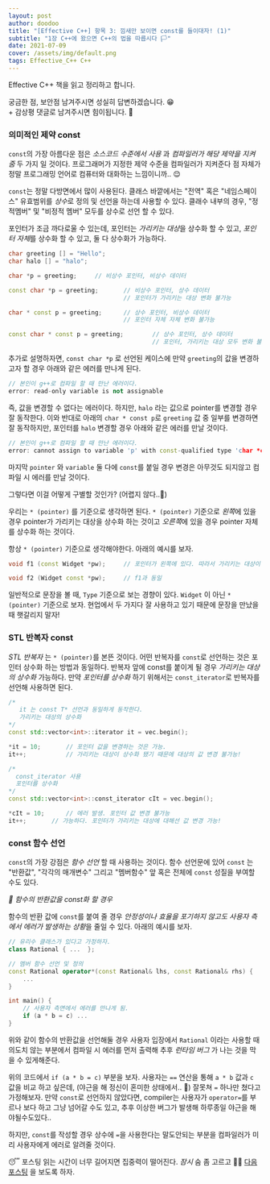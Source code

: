 ```yaml
---
layout: post
author: doodoo
title: "[Effective C++] 항목 3: 낌새만 보이면 const를 들이대자! (1)"
subtitle: "1장 C++에 왔으면 C++의 법을 따릅시다 🏳"
date: 2021-07-09
cover: /assets/img/default.png
tags: Effective_C++ C++
---
```

Effective C++ 책을 읽고 정리하고 합니다.

궁금한 점, 보안점 남겨주시면 성실히 답변하겠습니다. 😁 <br>
\+ 감상평 댓글로 남겨주시면 힘이됩니다. 🙇

### 의미적인 제약 const
`const`의 가장 아름다운 점은 *소스코드 수준에서 사용* 과 *컴파일러가 해당 제약을
지켜줌* 두 가지 일 것이다. 프로그래머가 지정한 제약 수준을 컴파일러가
지켜준다 점 자체가 정말 프로그래밍 언어로 컴퓨터와 대화하는 느낌이니까.. 😌

`const`는 정말 다방면에서 많이 사용된다. 클래스 바깥에서는 "전역" 혹은 "네임스페이스" 유효범위를 *상수*로 정의 및 선언을 하는데 사용할 수 있다. 클래수 내부의 경우, "정적멤버" 및 "비정적 멤버" 모두를 상수로 선언 할 수 있다.

포인터가 조금 까다로울 수 있는데, 포인터는 *가리키는 대상*을 상수화 할 수 있고,
	*포인터 자체*를 상수화 할 수 있고, 둘 다 상수화가 가능하다.

```cpp
char greeting [] = "Hello";
char halo [] = "halo";

char *p = greeting;		// 비상수 포인터, 비상수 데이터

const char *p = greeting;		// 비상수 포인터, 상수 데이터
								// 포인터가 가리키는 대상 변화 불가능

char * const p = greeting;		// 상수 포인터, 비상수 데이터
								// 포인터 자체 자체 변화 불가능

const char * const p = greeting;		// 상수 포인터, 상수 데이터
										// 포인터, 가리키는 대상 모두 변화 불가능
```

추가로 설명하자면, `const char *p` 로 선언된 케이스에 만약 `greeting`의 값을 변경하고자 할 경우 아래와 같은 에러를 만나게 된다.

```cpp
// 본인이 g++로 컴파일 할 때 만난 에러이다.
error: read-only variable is not assignable
```

즉, 값을 변경할 수 없다는 에러이다. 하지만, `halo` 라는 값으로 pointer를 변경할
경우 잘 동작한다. 이와 반대로 아래의 `char * const p`로  `greeting` 값 중 일부를 변경하면 잘 동작하지만, 포인터를 `halo` 변경할 경우 아래와 같은 에러를 만날 것이다.

```cpp
// 본인이 g++로 컴파일 할 때 만난 에러이다.
error: cannot assign to variable 'p' with const-qualified type 'char *const'
```

마지막 `pointer` 와 `variable` 둘 다에 `const`를 붙일 경우 변경은 아무것도
되지않고 컴파일 시 에러를 만날 것이다.

그렇다면 이걸 어떻게 구별할 것인가? (어렵지 않다..🤗)

우리는 `* (pointer)` 를 기준으로 생각하면 된다. `* (pointer)` 기준으로 *왼쪽*에 있을 경우
pointer가 가리키는 대상을 상수화 하는 것이고 *오른쪽*에 있을 경우 pointer 자체를
상수화 하는 것이다.

항상 `* (pointer)` 기준으로 생각해야한다. 아래의 예시를 보자.

```cpp
void f1 (const Widget *pw);		// 포인터가 왼쪽에 있다. 따라서 가리키는 대상이 상수

void f2 (Widget const *pw);		// f1과 동일
```

일반적으로 문장을 볼 때, `Type` 기준으로 보는 경향이 있다. `Widget` 이 아닌
`* (pointer)` 기준으로 보자. 현업에서 두 가지다 잘 사용하고 있기 때문에 문장을
만났을 때 햇갈리지 말자!

### STL 반복자 const
*STL 반복자* 는 `* (pointer)`를 본뜬 것이다. 어떤 반복자를 `const`로 선언하는
것은 포인터 상수화 하는 방법과 동일하다. 반복자 앞에 const를 붙이게 될 경우
*가리키는 대상의 상수화* 가능하다. 만약 *포인터를 상수화* 하기 위해서는
`const_iterator`로 반복자를 선언해 사용하면 된다.

```cpp
/*
   it 는 const T* 선언과 동일하게 동작한다.
   가리키는 대상의 상수화
*/
const std::vector<int>::iterator it = vec.begin();

*it = 10;		// 포인터 값을 변경하는 것은 가능.
it++;			// 가리키는 대상이 상수화 됐기 때문에 대상의 값 변경 불가능!

/*
  const_iterator 사용
  포인터를 상수화
*/
const std::vector<int>::const_iterator cIt = vec.begin();

*cIt = 10;		// 에러 발생. 포인터 값 변경 불가능
it++;		// 가능하다. 포인터가 가리키는 대상에 대해선 값 변경 가능!
```

### const 함수 선언
`const`의 가장 강점은 *함수 선언* 할 때 사용하는 것이다. 함수 선언문에 있어
`const` 는 "반환값", "각각의 매개변수" 그리고 "멤버함수" 앞 혹은 전체에 `const` 성질을 부여할 수도 있다.

*🌱 함수의 반환값을 const화 할 경우*

함수의 반환 값에 `const`를 붙여 줄 경우 *안정성이나 효율을 포기하지 않고도
사용자 측에서 에러가 발생하는 상황*을 줄일 수 있다. 아래의 예시를 보자.

```cpp
// 유리수 클래스가 있다고 가정하자.
class Rational { ...  };

// 멤버 함수 선언 및 정의
const Rational operator*(const Rational& lhs, const Rational& rhs) {
	...
}

int main() {
	// 사용자 측면에서 에러를 만나게 됨.
	if (a * b = c) ...
}
```

위와 같이 함수의 반환값을 선언해둘 경우 사용자 입장에서 `Rational` 이라는
사용할 때 의도치 않는 부분에서 컴파일 시 에러를 먼저 출력해 추후 *런타임 버그*
가 나는 것을 막을 수 있게해준다.

위의 코드에서 `if (a * b = c)` 부분을 보자. 사용자는 `==` 연산을 통해 `a * b`
값과 `c` 값을 비교 하고 싶은데, (야근을 해 정신이 혼미한 상태에서.. 🤢) 잘못쳐
`=` 하나만 쳤다고 가정해보자. 만약 `const`로 선언하지 않았다면, compiler는
사용자가 `operator=`를 부르나 보다 하고 그냥 넘어갈 수도 있고, 추후 이상한
버그가 발생해 하루종일 야근을 해야될수도있다..

하지만, `const`를 작성할 경우 상수에 `=`을 사용한다는 말도안되는 부분을
컴파일러가 미리 사용자에게 에러로 알려줄 것이다.

😴 포스팅 읽는 시간이 너무 길어지면 집중력이 떨어진다. *잠시* 숨 좀 고르고 😮‍💨  [다음 포스팅]()
	을 보도록 하자.

